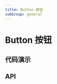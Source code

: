 ```yaml
---
title: Button 按钮
subGroup: general
---
```


# Button 按钮

## 代码演示

<Demo src="./demos/btnType.tsx" />

<Demo src="./demos/btnSize.tsx" />

## API

<TsInfo src="./types.ts" name="ButtonProps" />

